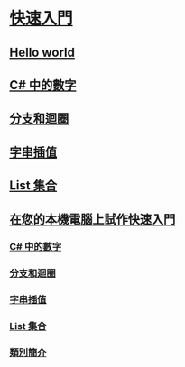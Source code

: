 # [快速入門](index.md)
## [Hello world](hello-world.yml)
## [C# 中的數字](numbers-in-csharp.yml)
## [分支和迴圈](branches-and-loops.yml)
## [字串插值](interpolated-strings.yml)
## [List 集合](list-collection.yml)
## [在您的本機電腦上試作快速入門](local-environment.md)
### [C# 中的數字](numbers-in-csharp-local.md)
### [分支和迴圈](branches-and-loops-local.md)
### [字串插值](interpolated-strings-local.md)
### [List 集合](arrays-and-collections.md)
### [類別簡介](introduction-to-classes.md)
